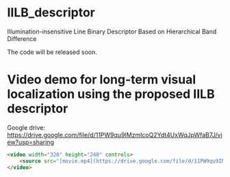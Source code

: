 # IILB_descriptor
Illumination-insensitive Line Binary Descriptor Based on Hierarchical Band Difference

The code will be released soon.


# Video demo for long-term visual localization using the proposed IILB descriptor
Google drive: https://drive.google.com/file/d/11PW9qu9IMzmlcoQ2Ydt4UxWqJpWfaB7J/view?usp=sharing

```HTML
<video width="320" height="240" controls>
    <source src="[movie.mp4](https://drive.google.com/file/d/11PW9qu9IMzmlcoQ2Ydt4UxWqJpWfaB7J/view)" type="video/mp4">
</video>
```
